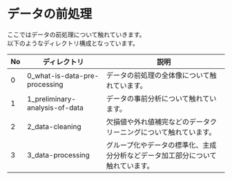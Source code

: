 # データの前処理
ここではデータの前処理について触れていきます。  
以下のようなディレクトリ構成となっています。  

|No|ディレクトリ|説明|
|---|---|---|
|0|0_what-is-data-pre-processing|データの前処理の全体像について触れています。|
|1|1_preliminary-analysis-of-data|データの事前分析について触れています。|
|2|2_data-cleaning|欠損値や外れ値補完などのデータクリーニングについて触れています。|
|3|3_data-processing|グループ化やデータの標準化、主成分分析などデータ加工部分について触れています。|

